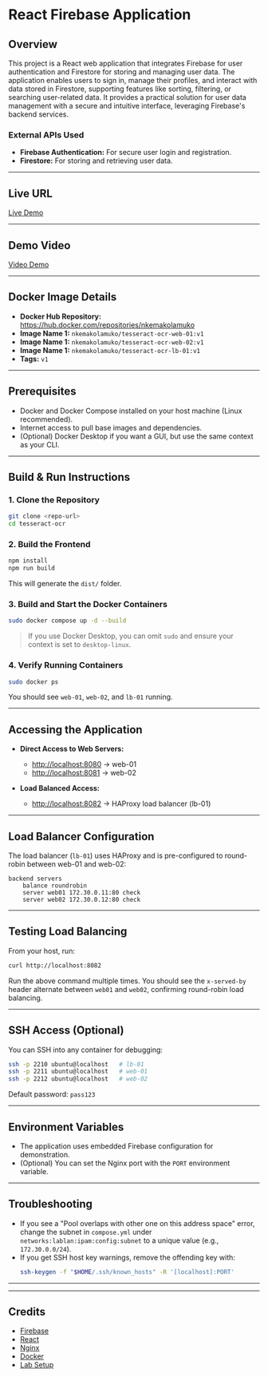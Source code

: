 # React Firebase Application

## Overview

This project is a React web application that integrates Firebase for user authentication and Firestore for storing and managing user data. The application enables users to sign in, manage their profiles, and interact with data stored in Firestore, supporting features like sorting, filtering, or searching user-related data. It provides a practical solution for user data management with a secure and intuitive interface, leveraging Firebase's backend services.

### External APIs Used

- **Firebase Authentication:** For secure user login and registration.
- **Firestore:** For storing and retrieving user data.

---

## Live URL

[Live Demo](https://nvn-ocr.vercel.app/login)

---

## Demo Video

[Video Demo](https://www.loom.com/share/16c1d9dcdeab4a8d8b4479f869e69892?sid=05deb38b-db63-4435-8400-914cdb965793)

---

## Docker Image Details

- **Docker Hub Repository:** https://hub.docker.com/repositories/nkemakolamuko
- **Image Name 1:** `nkemakolamuko/tesseract-ocr-web-01:v1`
- **Image Name 1:** `nkemakolamuko/tesseract-ocr-web-02:v1`
- **Image Name 1:** `nkemakolamuko/tesseract-ocr-lb-01:v1`
- **Tags:** `v1`

---

## Prerequisites

- Docker and Docker Compose installed on your host machine (Linux recommended).
- Internet access to pull base images and dependencies.
- (Optional) Docker Desktop if you want a GUI, but use the same context as your CLI.

---

## Build & Run Instructions

### 1. Clone the Repository

```sh
git clone <repo-url>
cd tesseract-ocr
```

### 2. Build the Frontend

```sh
npm install
npm run build
```

This will generate the `dist/` folder.

### 3. Build and Start the Docker Containers

```sh
sudo docker compose up -d --build
```

> If you use Docker Desktop, you can omit `sudo` and ensure your context is set to `desktop-linux`.

### 4. Verify Running Containers

```sh
sudo docker ps
```

You should see `web-01`, `web-02`, and `lb-01` running.

---

## Accessing the Application

- **Direct Access to Web Servers:**

  - [http://localhost:8080](http://localhost:8080) → web-01
  - [http://localhost:8081](http://localhost:8081) → web-02

- **Load Balanced Access:**
  - [http://localhost:8082](http://localhost:8082) → HAProxy load balancer (lb-01)

---

## Load Balancer Configuration

The load balancer (`lb-01`) uses HAProxy and is pre-configured to round-robin between web-01 and web-02:

```haproxy
backend servers
    balance roundrobin
    server web01 172.30.0.11:80 check
    server web02 172.30.0.12:80 check
```

---

## Testing Load Balancing

From your host, run:

```sh
curl http://localhost:8082
```

Run the above command multiple times. You should see the `x-served-by` header alternate between `web01` and `web02`, confirming round-robin load balancing.

---

## SSH Access (Optional)

You can SSH into any container for debugging:

```sh
ssh -p 2210 ubuntu@localhost   # lb-01
ssh -p 2211 ubuntu@localhost   # web-01
ssh -p 2212 ubuntu@localhost   # web-02
```

Default password: `pass123`

---

## Environment Variables

- The application uses embedded Firebase configuration for demonstration.
- (Optional) You can set the Nginx port with the `PORT` environment variable.

---

## Troubleshooting

- If you see a "Pool overlaps with other one on this address space" error, change the subnet in `compose.yml` under `networks:lablan:ipam:config:subnet` to a unique value (e.g., `172.30.0.0/24`).
- If you get SSH host key warnings, remove the offending key with:
  ```sh
  ssh-keygen -f "$HOME/.ssh/known_hosts" -R '[localhost]:PORT'
  ```

---

---

## Credits

- [Firebase](https://firebase.google.com/)
- [React](https://reactjs.org/)
- [Nginx](https://nginx.org/)
- [Docker](https://www.docker.com/)
- [Lab Setup](https://github.com/waka-man/web_infra_lab)
